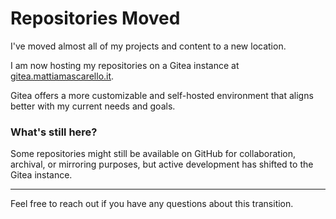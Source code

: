 # Repositories Moved

I've moved almost all of my projects and content to a new location.

I am now hosting my repositories on a Gitea instance at [gitea.mattiamascarello.it](https://gitea.mattiamascarello.it). 

Gitea offers a more customizable and self-hosted environment that aligns better with my current needs and goals.

### What's still here?
Some repositories might still be available on GitHub for collaboration, archival, or mirroring purposes, but active development has shifted to the Gitea instance.



---
Feel free to reach out if you have any questions about this transition.
